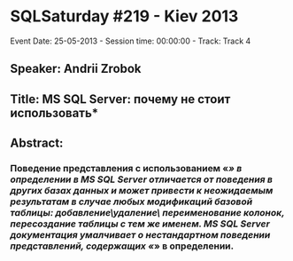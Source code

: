 # SQLSaturday #219 - Kiev 2013
Event Date: 25-05-2013 - Session time: 00:00:00 - Track: Track 4
## Speaker: Andrii Zrobok
## Title: MS SQL Server: почему не стоит использовать*
## Abstract:
### Поведение представления с использованием «*» в определении в MS SQL Server отличается от поведения  в других базах данных и может привести к неожидаемым результатам в случае любых модификаций базовой таблицы: добавление\удаление\ переименование колонок, пересоздание таблицы с  тем же именем.  MS SQL Server документация  умалчивает о нестандартном поведении представлений, содержащих «*» в определении.
